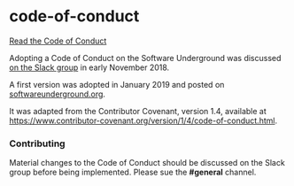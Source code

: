 # code-of-conduct

[Read the Code of Conduct](https://github.com/softwareunderground/code-of-conduct/blob/master/v2019.02.md)

Adopting a Code of Conduct on the Software Underground was discussed [on the Slack group](https://swung.slack.com/archives/C094GV18T/p1541239372016700) in early November 2018. 

A first version was adopted in January 2019 and posted on [softwareunderground.org](https://softwareunderground.org). 

It was adapted from the Contributor Covenant, version 1.4, available at https://www.contributor-covenant.org/version/1/4/code-of-conduct.html.

### Contributing

Material changes to the Code of Conduct should be discussed on the Slack group before being implemented. Please sue the **#general** channel.
